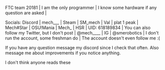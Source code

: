 FTC team 20181 | I am the only programmer | I know some hardware if any question are asked |

Socials:
Discord | mech___ |
Steam | SM_mech |
Val | plat 1 peak | Mech#Star |
OSU!Mania | Mech_ |
HSR | UID: 618189834 |
You can also follow my Twitter, but I don't post | @mech____ |
IG | @smerobotics | I don't run the account, some freshman do | The account doesn't even follow me :( 

If you have any question message my discord since I check that often.
Also message me about improvements if you notice anything.

I don't think anyone reads these
